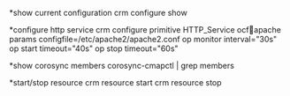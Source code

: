 *show current configuration
crm configure show 

*configure http service
crm configure primitive HTTP_Service ocf:heartbeat:apache params configfile=/etc/apache2/apache2.conf op monitor interval="30s" op start timeout="40s" op stop timeout="60s"

*show corosync members
corosync-cmapctl | grep members 

*start/stop resource
crm resource start <resource name>
crm resource stop <resource name>
